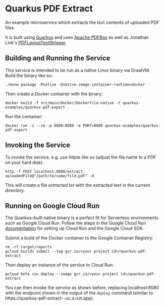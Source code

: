 # Quarkus PDF Extract

An example microservice which extracts the text contents of uploaded PDF files.

It is built using [Quarkus](http://quarkus.io/) and uses [Apache PDFBox](https://pdfbox.apache.org/)
as well as Jonathan Link's [PDFLayoutTextStripper](https://github.com/JonathanLink/PDFLayoutTextStripper).

## Building and Running the Service

This service is intended to be run as a native Linux binary via GraalVM.
Build the binary like so:

    ./mvnw package -Pnative -Dnative-image.container-runtime=docker

Then create a Docker container with the binary:

    docker build -f src/main/docker/Dockerfile.native -t quarkus-examples/quarkus-pdf-export .
Run the container:

    docker run -i --rm -p 8080:8080 -e PORT=8080 quarkus-examples/quarkus-pdf-export

## Invoking the Service

To invoke the service, e.g. use httpie like so (adjust the file name to a PDF on your hard disk):

    http -f POST localhost:8080/extract uploadedFile@"/path/to/some/file.pdf" -d

This will create a file _extracted.txt_ with the extracted text in the current directory.

## Running on Google Cloud Run

The Quarkus-built native binary is a perfect fit for Serverless environments such as Google Cloud Run.
Follow the steps in the Google Cloud Run [documentation](https://cloud.google.com/run/docs/quickstarts/build-and-deploy)
for setting up Cloud Run and the Google Cloud SDK.

Submit a build of the Docker container to the Google Container Registry:

    rm -rf target/reports
    gcloud builds submit --tag gcr.io/<your project id>/quarkus-pdf-extract

Then deploy an instance of the service to Cloud Run:

    gcloud beta run deploy --image gcr.io/<your project id>/quarkus-pdf-extract

You can then invoke the service as shown before, replacing localhost:8080 with the endpoint shown in the output of the `deploy` command (similar to https://quarkus-pdf-extract-<random part>-uc.a.run.app).
